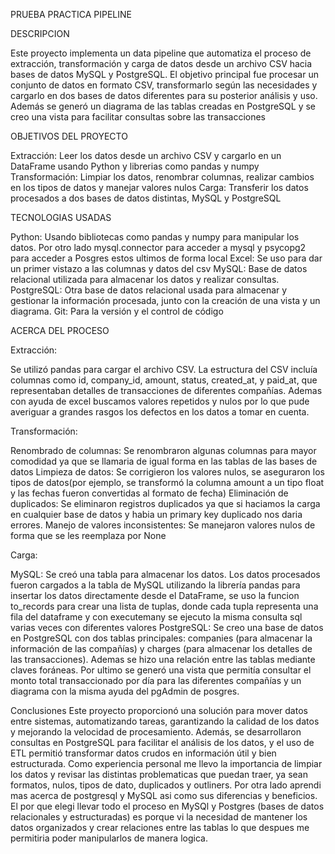 PRUEBA PRACTICA PIPELINE

DESCRIPCION

Este proyecto implementa un data pipeline que automatiza el proceso de extracción, transformación y carga de datos desde un archivo CSV hacia bases de datos MySQL y PostgreSQL. El objetivo principal fue procesar un conjunto de datos en formato CSV, transformarlo según las necesidades y cargarlo en dos bases de datos diferentes para su posterior análisis y uso. Además se generó un diagrama de las tablas creadas en PostgreSQL y se creo una vista para facilitar consultas sobre las transacciones

OBJETIVOS DEL PROYECTO


Extracción: Leer los datos desde un archivo CSV y cargarlo en un DataFrame usando Python y librerias como pandas y numpy
Transformación: Limpiar los datos, renombrar columnas, realizar cambios en los tipos de datos y manejar valores nulos
Carga: Transferir los datos procesados a dos bases de datos distintas, MySQL y PostgreSQL

TECNOLOGIAS USADAS

Python: Usando bibliotecas como pandas y numpy para manipular los datos. Por otro lado mysql.connector para acceder a mysql y psycopg2 para acceder a Posgres estos ultimos de forma local
Excel: Se uso para dar un primer vistazo a las columnas y datos del csv
MySQL: Base de datos relacional utilizada para almacenar los datos y realizar consultas.
PostgreSQL: Otra base de datos relacional usada para almacenar y gestionar la información procesada, junto con la creación de una vista y un diagrama.
Git: Para la versión y el control de código


ACERCA DEL PROCESO

Extracción: 

Se utilizó pandas para cargar el archivo CSV. La estructura del CSV incluía columnas como id, company_id, amount, status, created_at, y paid_at, que representaban detalles de transacciones de diferentes compañías. Ademas con ayuda de excel buscamos valores repetidos y nulos por lo que pude averiguar a grandes rasgos los defectos en los datos a tomar en cuenta.

Transformación:

Renombrado de columnas: Se renombraron algunas columnas para mayor comodidad ya que se llamaria de igual forma en las tablas de las bases de datos
Limpieza de datos: Se corrigieron los valores nulos, se aseguraron los tipos de datos(por ejemplo, se transformó la columna amount a un tipo float y las fechas fueron convertidas al formato de fecha)
Eliminación de duplicados: Se eliminaron registros duplicados ya que si haciamos la carga en cualquier base de datos y habia un primary key duplicado nos daria errores.
Manejo de valores inconsistentes: Se manejaron valores nulos de forma que se les reemplaza por None


Carga:

MySQL: Se creó una tabla para almacenar los datos. Los datos procesados fueron cargados a la tabla de MySQL utilizando la librería pandas para insertar los datos directamente desde el DataFrame, se uso la funcion to_records para crear una lista de tuplas, donde cada tupla representa una fila del dataframe y con executemany se ejecuto la misma consulta sql varias veces con diferentes valores
PostgreSQL: Se creo una base de datos en PostgreSQL con dos tablas principales: companies (para almacenar la información de las compañías) y charges (para almacenar los detalles de las transacciones). Ademas se hizo una relación entre las tablas mediante claves foráneas. Por ultimo se generó una vista que permitía consultar el monto total transaccionado por día para las diferentes compañías y un diagrama con la misma ayuda del pgAdmin de posgres.


Conclusiones
Este proyecto proporcionó una solución para mover datos entre sistemas, automatizando tareas, garantizando la calidad de los datos y mejorando la velocidad de procesamiento. Además, se desarrollaron consultas en PostgreSQL para facilitar el análisis de los datos, y el uso de ETL permitió transformar datos crudos en información útil y bien estructurada. Como experiencia personal me llevo la importancia de limpiar los datos y revisar las distintas problematicas que puedan traer, ya sean formatos, nulos, tipos de dato, duplicados y outliners. Por otra lado aprendi mas acerca de postgresql y MySQL asi como sus diferencias y beneficios. 
El por que elegi llevar todo el proceso en MySQl y Postgres (bases de datos relacionales y estructuradas) es porque vi la necesidad de mantener los datos organizados y crear relaciones entre las tablas lo que despues me permitiria poder manipularlos de manera logica. 

